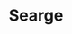 ---
title: Searge
github: https://github.com/Searge
mode: dark
transition: 3s
archetype:
  - Little Bit of Everything
---